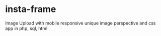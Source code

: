 # insta-frame
Image Upload with mobile responsive unique image perspective and css app in php, sql, html
